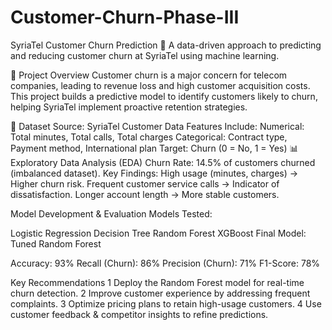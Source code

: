 # Customer-Churn-Phase-III

SyriaTel Customer Churn Prediction
🚀 A data-driven approach to predicting and reducing customer churn at SyriaTel using machine learning.

📌 Project Overview
Customer churn is a major concern for telecom companies, leading to revenue loss and high customer acquisition costs. This project builds a predictive model to identify customers likely to churn, helping SyriaTel implement proactive retention strategies.

📂 Dataset
Source: SyriaTel Customer Data
Features Include:
Numerical: Total minutes, Total calls, Total charges
Categorical: Contract type, Payment method, International plan
Target: Churn (0 = No, 1 = Yes)
📊 Exploratory Data Analysis (EDA)
Churn Rate: 14.5% of customers churned (imbalanced dataset).
Key Findings:
High usage (minutes, charges) → Higher churn risk.
Frequent customer service calls → Indicator of dissatisfaction.
Longer account length → More stable customers.


Model Development & Evaluation
Models Tested:

Logistic Regression
Decision Tree
Random Forest 
XGBoost
Final Model: Tuned Random Forest

Accuracy: 93%
Recall (Churn): 86%
Precision (Churn): 71%
F1-Score: 78%

 Key Recommendations
1 Deploy the Random Forest model for real-time churn detection.
2 Improve customer experience by addressing frequent complaints.
3 Optimize pricing plans to retain high-usage customers.
4 Use customer feedback & competitor insights to refine predictions.
